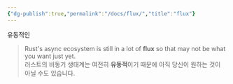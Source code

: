 ```yaml
---
{"dg-publish":true,"permalink":"/docs/flux/","title":"flux"}
---
```


유동적인

> Rust's async ecosystem is still in a lot of **flux** so that may not be what you want just yet.  
> 러스트의 비동기 생태계는 여전히 **유동적**이기 때문에 아직 당신이 원하는 것이 아닐 수도 있습니다.
